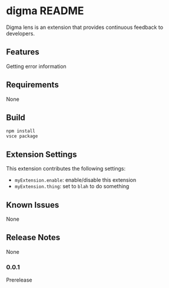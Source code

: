 # digma README

Digma lens is an extension that provides continuous feedback to developers.

## Features

Getting error information

## Requirements

None

## Build

```
npm install
vsce package
```


## Extension Settings

This extension contributes the following settings:

* `myExtension.enable`: enable/disable this extension
* `myExtension.thing`: set to `blah` to do something

## Known Issues
None

## Release Notes

None

### 0.0.1 
Prerelease
